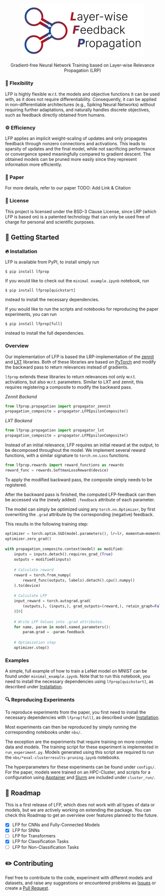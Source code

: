 <div align="center">
  <img src="docs/src/lfp_logo.png" width="400"/>
  <p>Gradient-free Neural Network Training based on Layer-wise Relevance Propagation (LRP)</p>
</div>

### :octopus: Flexibility
LFP is highly flexible w.r.t. the models and objective functions it can be used with, as it does not require differentiability.
Consequently, it can be applied in non-differentiable architectures (e.g., Spiking Neural Networks) without requiring further adaptations,
and naturally handles discrete objectives, such as feedback directly obtained from humans.

### :gear: Efficiency
LFP applies an implicit weight-scaling of updates and only propagates feedback through nonzero connections and activations. This leads to sparsity of updates and the final model, while not sacrificing performance or convergence speed meaningfully compared to gradient descent. The obtained models can be pruned more easily since they represent information more efficiently.

### :open_book: Paper
For more details, refer to our paper
TODO: Add Link & Citation

### :scroll: License
This project is licensed under the BSD-3 Clause License, since LRP (which LFP is based on) is a patented technology that can only be used free of charge for personal and scientific purposes.

## :rocket: Getting Started


### <a name="installation"></a> :fire: Installation

LFP is available from PyPI, to install simply run

```shell
$ pip install lfprop
```

If you would like to check out the ```minimal example.ipynb``` notebook, run

```shell
$ pip install lfprop[quickstart]
```

instead to install the necessary dependencies.

If you would like to run the scripts and notebooks for reproducing the paper experiments, you can run

```shell
$ pip install lfprop[full]
```

instead to install the full dependencies.

### Overview

Our implementation of LFP is based the LRP-implementation of the [zennit](https://github.com/chr5tphr/zennit) and [LXT](https://github.com/rachtibat/LRP-eXplains-Transformers) libraries. Both of these libraries are based on [PyTorch](https://pytorch.org/) and modify the backward pass to return relevances instead of gradients.

```lfprop``` extends these libraries to return relevances not only w.r.t. activations, but also w.r.t. parameters. Similar to LXT and zennit, this requires registering a composite to modify the backward pass.

*Zennit Backend*
```python
from lfprop.propagation import propagator_zennit
propagation_composite = propagator.LFPEpsilonComposite()
```

*LXT Backend*
```python
from lfprop.propagation import propagator_lxt
propagation_composite = propagator.LFPEpsilonComposite()
```

Instead of an initial relevance, LFP requires an initial reward at the output, to be decomposed throughout the model. We implement several reward functions, with a similar signature to ```torch.nn.Loss``` functions.

```python
from lfprop.rewards import reward_functions as rewards
reward_func = rewards.SoftmaxLossReward(device)
```

To apply the modified backward pass, the composite simply needs to be registered.

After the backward pass is finished, the computed LFP-feedback can then be accessed via the (newly added) ```.feedback``` attribute of each parameter.

The model can simply be optimized using any ```torch.nn.Optimizer```, by first overwriting the ```.grad``` attribute by the corresponding (negative) feedback.

This results in the following training step:

```python
optimizer = torch.optim.SGD(model.parameters(), lr=lr, momentum=momentum)
optimizer.zero_grad()

with propagation_composite.context(model) as modified:
    inputs = inputs.detach().requires_grad_(True)
    outputs = modified(inputs)

    # Calculate reward
    reward = torch.from_numpy(
        reward_func(outputs, labels).detach().cpu().numpy()
    ).to(device)

    # Calculate LFP
    input_reward = torch.autograd.grad(
        (outputs,), (inputs,), grad_outputs=(reward,), retain_graph=False
    )[0]

    # Write LFP Values into .grad attributes.
    for name, param in model.named_parameters():
        param.grad = -param.feedback

    # Optimization step
    optimizer.step()
```

### Examples

A simple, full example of how to train a LeNet model on MNIST can be found under ```minimal_example.ipynb```. Note that to run this notebook, you need to install the necessary dependencies using ```lfprop[quickstart]```, as described under [Installation](#installation).

### :mag: Reproducing Experiments

To reproduce experiments from the paper, you first need to install the necessary dependencies with ```lfprop[full]```, as described under [Installation](#installation).

Most experiments can then be reproduced by simply running the corresponding notebooks under ```nbs/```.

The exception are the experiments that require training on more complex data and models.
The training script for these experiment is implemented in ```run_experiment.py```. Models generated using this script are required to run the ```nbs/*eval-clusterresults-pruning.ipynb``` notebooks.


The hyperparameters for these experiments can be found under ```configs/```. For the paper, models were trained on an HPC-Cluster, and scripts for a configuration using [Apptainer](https://apptainer.org/) and [Slurm](https://slurm.schedmd.com/documentation.html) are included under ```cluster_run/```.

## :bell: Roadmap

This is a first release of LFP, which does not work with all types of data or models, but we are actively working on extending the package. You can check this Roadmap to get an overview over features planned to the future.

- [x] LFP for CNNs and Fully-Connected Models
- [x] LFP for SNNs
- [ ] LFP for Transformers
- [x] LFP for Classification Tasks
- [ ] LFP for Non-Classification Tasks

## :pencil2: Contributing
Feel free to contribute to the code, experiment with different models and datasets, and raise any suggestions or encountered problems as [Issues](https://github.com/leanderweber/layerwise-feedback-propagation/issues) or create a [Pull Request](https://github.com/leanderweber/layerwise-feedback-propagation/pulls).
